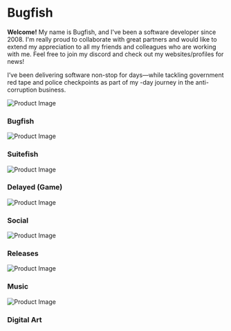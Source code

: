 # Bugfish

**Welcome!** My name is Bugfish, and I've been a software developer since 2008. I'm really proud to collaborate with great partners and would like to extend my appreciation to all my friends and colleagues who are working with me. Feel free to join my discord and check out my websites/profiles for news!

I’ve been delivering software non-stop for <b><span id="current_days_write1"></span></b> days—while tackling government red tape and police checkpoints as part of my <b><span id="current_days_write"></span></b>-day journey in the anti-corruption business.
 
<script>
const startDate = new Date('2018-08-17');
const today = new Date();
const diffTime = today - startDate; // difference in milliseconds
const diffDays = Math.floor(diffTime / (1000 * 60 * 60 * 24)); // convert to days

document.getElementById('current_days_write').textContent = diffDays;

const startDate1 = new Date('2008-08-17');
const today1 = new Date();
const diffTime1 = today1 - startDate1; // difference in milliseconds
const diffDays1 = Math.floor(diffTime1 / (1000 * 60 * 60 * 24)); // convert to days

document.getElementById('current_days_write1').textContent = diffDays1;
</script>

<div class="product-grid">

  <div class="product-card" onclick="window.open('https://bugfish.eu', '_blank');">
    <img src="./overview/bugfish.jpg" alt="Product Image" class="off-glb">
    <div class="product-card-content">
      <h3>Bugfish</h3>
    </div>
  </div>

  <div class="product-card" onclick="window.open('https://suitefish.com', '_blank');">
    <img src="./overview/suitefish.png" alt="Product Image" class="off-glb">
    <div class="product-card-content">
      <h3>Suitefish</h3>
    </div>
  </div>


  <div class="product-card" onclick="window.open('https://bugfishtm.itch.io/delayed', '_blank');">
    <img src="./overview/delayed.png" alt="Product Image" class="off-glb">
    <div class="product-card-content">
      <h3>Delayed (Game)</h3>
    </div>
  </div>


  <div class="product-card" onclick="window.location.href='./social.html';">
    <img src="./overview/social.png" alt="Product Image" class="off-glb">
    <div class="product-card-content">
      <h3>Social</h3>
    </div>
  </div>

  <div class="product-card" onclick="window.location.href='./releases.html';">
    <img src="./overview/software.png" alt="Product Image" class="off-glb">
    <div class="product-card-content">
      <h3>Releases</h3>
    </div>
  </div>

  <div class="product-card" onclick="window.location.href='./music.html';">
    <img src="./overview/music.png" alt="Product Image" class="off-glb">
    <div class="product-card-content">
      <h3>Music</h3>
    </div>
  </div>

  <div class="product-card" onclick="window.location.href='./digitalart.html';">
    <img src="./overview/videos.png" alt="Product Image" class="off-glb">
    <div class="product-card-content">
      <h3>Digital Art</h3>
    </div>
  </div>

</div>

